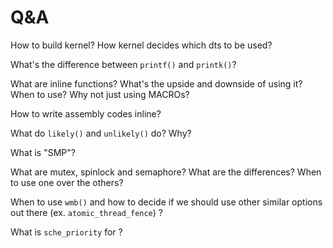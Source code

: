 # Q&A

How to build kernel? How kernel decides which dts to be used?

What's the difference between `printf()` and `printk()`?

What are inline functions? What's the upside and downside of using it? When to use? Why not just using MACROs?

How to write assembly codes inline?

What do `likely()` and `unlikely()` do? Why?

What is "SMP"?

What are mutex, spinlock and semaphore? What are the differences? When to use one over the others?

When to use `wmb()` and  how to decide if we should use other similar options out there (ex. `atomic_thread_fence`) ?

What is `sche_priority` for ?
